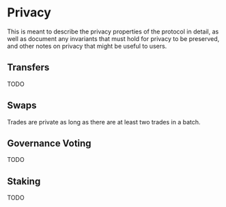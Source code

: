 # Privacy

This is meant to describe the privacy properties of the protocol in detail,
as well as document any invariants that must hold for privacy to be preserved, and other notes on privacy that might be useful to users.

## Transfers

TODO

## Swaps

Trades are private as long as there are at least two trades in a batch.

## Governance Voting

TODO

## Staking

TODO
